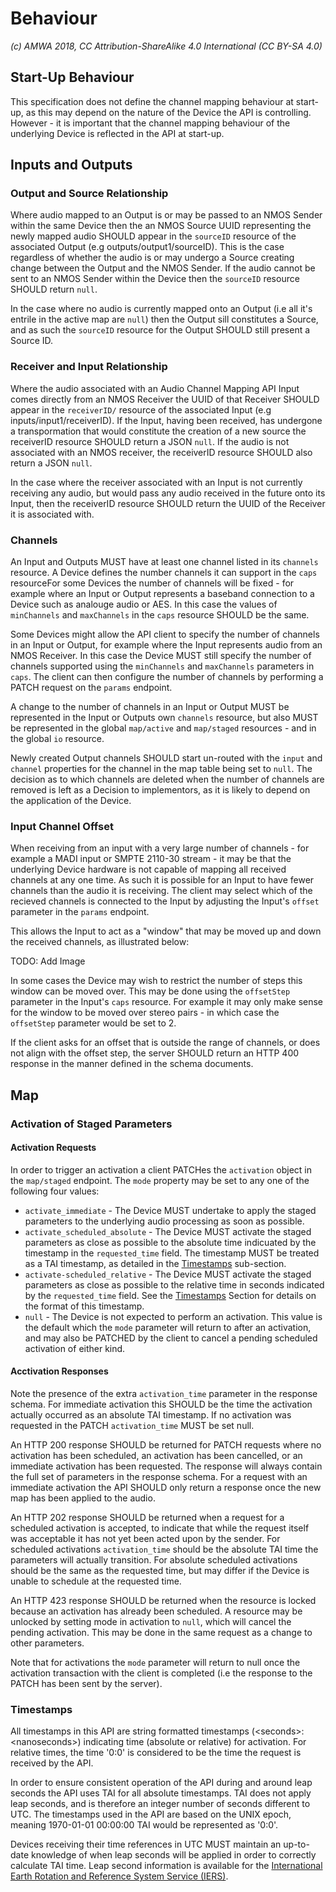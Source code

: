 # Behaviour

_(c) AMWA 2018, CC Attribution-ShareAlike 4.0 International (CC BY-SA 4.0)_

## Start-Up Behaviour

This specification does not define the channel mapping behaviour at start-up, as this may depend on the nature of the Device the API is controlling. However - it is important that the channel mapping behaviour of the underlying Device is reflected in the API at start-up.

## Inputs and Outputs

### Output and Source Relationship

Where audio mapped to an Output is or may be passed to an NMOS Sender within the same Device then the an NMOS Source UUID representing the newly mapped audio SHOULD appear in the `sourceID` resource of the associated Output (e.g outputs/output1/sourceID). This is the case
regardless of whether the audio is or may undergo a Source creating change between
the Output and the NMOS Sender. If the audio cannot be sent to an NMOS Sender within the Device then the `sourceID` resource SHOULD return `null`.

In the case where no audio is currently mapped onto an Output (i.e all it's entrile in the active map are `null`) then the Output sill constitutes a Source, and as such the `sourceID` resource for the Output SHOULD still present a Source ID.

### Receiver and Input Relationship

Where the audio associated with an Audio Channel Mapping API Input comes directly from an NMOS Receiver the UUID of that Receiver SHOULD appear in the `receiverID/` resource of the associated Input (e.g inputs/input1/receiverID). If the Input, having been received, has undergone a transpormation that would constitute the creation of a new source the receiverID resource SHOULD return a JSON `null`. If the audio is not associated with an NMOS receiver, the receiverID resource SHOULD also return a JSON `null`.

In the case where the receiver associated with an Input is not currently receiving any audio, but would pass any audio received in the future onto its Input, then the receiverID resource SHOULD return the UUID of the Receiver it is associated with.

### Channels

An Input and Outputs MUST have at least one channel listed in its `channels` resource. A Device defines the number channels it can support in the `caps` resourceFor some Devices the number of channels will be fixed - for example where an Input or Output represents a baseband connection to a Device such as analouge audio or AES. In this case the values of `minChannels` and `maxChannels` in the `caps` resource SHOULD be the same.

Some Devices might allow the API client to specify the number of channels in an Input or Output, for example where the Input represents audio from an NMOS Receiver. In this case the Device MUST still specify the number of channels supported using the `minChannels` and `maxChannels` parameters in `caps`. The client can then configure the number of channels by performing a PATCH request on the `params` endpoint.

A change to the number of channels in an Input or Output MUST be represented in the Input or Outputs own `channels` resource, but also MUST be represented in the global `map/active` and `map/staged` resources - and in the global `io` resource.

Newly created Output channels SHOULD start un-routed with the `input` and `channel` properties for the channel in  the map table being set to `null`. The decision as to which channels are deleted when the number of channels are removed is left as a Decision to implementors, as it is likely to depend on the application of the Device.

### Input Channel Offset

When receiving from an input with a very large number of channels - for example a MADI input or SMPTE 2110-30 stream - it may be that the underlying Device hardware is not capable of mapping all received channels at any one time. As such it is possible for an Input to have fewer channels than the audio it is receiving. The client may select which of the recieved channels is connected to the Input by adjusting the Input's `offset` parameter in the `params` endpoint.

This allows the Input to act as a "window" that may be moved up and down the received channels, as illustrated below:

TODO: Add Image

In some cases the Device may wish to restrict the number of steps this window can be moved over. This may be done using the `offsetStep` parameter in the Input's `caps` resource. For example it may only make sense for the window to be moved over stereo pairs - in which case the `offsetStep` parameter would be set to 2.

If the client asks for an offset that is outside the range of channels, or does not align with the offset step, the server SHOULD return an HTTP 400 response in the manner defined in the schema documents.

## Map

### Activation of Staged Parameters

#### Activation Requests

In order to trigger an activation a client PATCHes the `activation` object in the `map/staged` endpoint. The `mode` property may be set to any one of the following four values:

- `activate_immediate` - The Device MUST undertake to apply the staged parameters to the underlying audio processing as soon as possible.
- `activate_scheduled_absolute` - The Device MUST activate the staged parameters as close as possible to the absolute time indicuated by the timestamp in the `requested_time` field. The timestamp MUST be treated as a TAI timestamp, as detailed in the [Timestamps](###Timestamps) sub-section.
- `activate-scheduled_relative` - The Device MUST activate the staged parameters as close as possible to the relative time in seconds indicated by the `requested_time` field. See the [Timestamps](###Timestamps) Section for details on the format of this timestamp.
- `null` - The Device is not expected to perform an activation. This value is the default which the `mode` parameter will return to after an activation, and may also be PATCHED by the client to cancel a pending scheduled activation of either kind.

#### Acctivation Responses

Note the presence of the extra `activation_time` parameter in the response schema. For immediate activation this SHOULD be the time the activation actually occurred as an absolute TAI timestamp. If no activation was requested in the PATCH `activation_time` MUST be set null.

An HTTP 200 response SHOULD be returned for PATCH requests where no activation has been scheduled, an activation has been cancelled, or an immediate activation has been requested. The response will always contain the full set of parameters in the response schema. For a request with an immediate activation the API SHOULD only return a response once the new map has been applied to the audio.

An HTTP 202 response SHOULD be returned when a request for a scheduled activation is accepted, to indicate that while the request itself was acceptable it has not yet been acted upon by the sender. For scheduled activations `activation_time` should be the absolute TAI time the parameters will actually transition. For absolute scheduled activations should be the same as the requested time, but may differ if the Device is unable to schedule at the requested time.

An HTTP 423 response SHOULD be returned when the resource is locked because an activation has already been scheduled. A resource may be unlocked by setting mode in activation to `null`, which will cancel the pending activation. This may be done in the same request as a change to other parameters.

Note that for activations the `mode` parameter will return to null once the activation transaction with the client is completed (i.e the response to the PATCH has been sent by the server).

### Timestamps

All timestamps in this API are string formatted timestamps (\<seconds\>:\<nanoseconds\>) indicating time (absolute or relative) for activation. For relative times, the time '0:0' is considered to be the time the request is received by the API.

In order to ensure consistent operation of the API during and around leap seconds the API uses TAI for all absolute timestamps. TAI does not apply leap seconds, and is therefore an integer number of seconds different to UTC. The timestamps used in the API are based on the UNIX epoch, meaning 1970-01-01 00:00:00 TAI would be represented as '0:0'.

Devices receiving their time references in UTC MUST maintain an up-to-date knowledge of when leap seconds will be applied in order to correctly calculate TAI time. Leap second information is available for the [International Earth Rotation and Reference System Service (IERS)](https://www.iers.org/IERS/EN/Home/home_node.html).